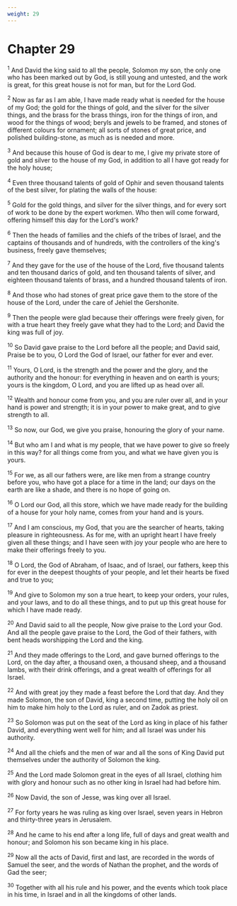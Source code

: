 ```yaml
---
weight: 29
---
```


# Chapter 29

<sup>1</sup> And David the king said to all the people, Solomon my son, the only one who has been marked out by God, is still young and untested, and the work is great, for this great house is not for man, but for the Lord God. 

<sup>2</sup> Now as far as I am able, I have made ready what is needed for the house of my God; the gold for the things of gold, and the silver for the silver things, and the brass for the brass things, iron for the things of iron, and wood for the things of wood; beryls and jewels to be framed, and stones of different colours for ornament; all sorts of stones of great price, and polished building-stone, as much as is needed and more. 

<sup>3</sup> And because this house of God is dear to me, I give my private store of gold and silver to the house of my God, in addition to all I have got ready for the holy house; 

<sup>4</sup> Even three thousand talents of gold of Ophir and seven thousand talents of the best silver, for plating the walls of the house: 

<sup>5</sup> Gold for the gold things, and silver for the silver things, and for every sort of work to be done by the expert workmen. Who then will come forward, offering himself this day for the Lord's work? 

<sup>6</sup> Then the heads of families and the chiefs of the tribes of Israel, and the captains of thousands and of hundreds, with the controllers of the king's business, freely gave themselves; 

<sup>7</sup> And they gave for the use of the house of the Lord, five thousand talents and ten thousand darics of gold, and ten thousand talents of silver, and eighteen thousand talents of brass, and a hundred thousand talents of iron. 

<sup>8</sup> And those who had stones of great price gave them to the store of the house of the Lord, under the care of Jehiel the Gershonite. 

<sup>9</sup> Then the people were glad because their offerings were freely given, for with a true heart they freely gave what they had to the Lord; and David the king was full of joy. 

<sup>10</sup> So David gave praise to the Lord before all the people; and David said, Praise be to you, O Lord the God of Israel, our father for ever and ever. 

<sup>11</sup> Yours, O Lord, is the strength and the power and the glory, and the authority and the honour: for everything in heaven and on earth is yours; yours is the kingdom, O Lord, and you are lifted up as head over all. 

<sup>12</sup> Wealth and honour come from you, and you are ruler over all, and in your hand is power and strength; it is in your power to make great, and to give strength to all. 

<sup>13</sup> So now, our God, we give you praise, honouring the glory of your name. 

<sup>14</sup> But who am I and what is my people, that we have power to give so freely in this way? for all things come from you, and what we have given you is yours. 

<sup>15</sup> For we, as all our fathers were, are like men from a strange country before you, who have got a place for a time in the land; our days on the earth are like a shade, and there is no hope of going on. 

<sup>16</sup> O Lord our God, all this store, which we have made ready for the building of a house for your holy name, comes from your hand and is yours. 

<sup>17</sup> And I am conscious, my God, that you are the searcher of hearts, taking pleasure in righteousness. As for me, with an upright heart I have freely given all these things; and I have seen with joy your people who are here to make their offerings freely to you. 

<sup>18</sup> O Lord, the God of Abraham, of Isaac, and of Israel, our fathers, keep this for ever in the deepest thoughts of your people, and let their hearts be fixed and true to you; 

<sup>19</sup> And give to Solomon my son a true heart, to keep your orders, your rules, and your laws, and to do all these things, and to put up this great house for which I have made ready. 

<sup>20</sup> And David said to all the people, Now give praise to the Lord your God. And all the people gave praise to the Lord, the God of their fathers, with bent heads worshipping the Lord and the king. 

<sup>21</sup> And they made offerings to the Lord, and gave burned offerings to the Lord, on the day after, a thousand oxen, a thousand sheep, and a thousand lambs, with their drink offerings, and a great wealth of offerings for all Israel. 

<sup>22</sup> And with great joy they made a feast before the Lord that day. And they made Solomon, the son of David, king a second time, putting the holy oil on him to make him holy to the Lord as ruler, and on Zadok as priest. 

<sup>23</sup> So Solomon was put on the seat of the Lord as king in place of his father David, and everything went well for him; and all Israel was under his authority. 

<sup>24</sup> And all the chiefs and the men of war and all the sons of King David put themselves under the authority of Solomon the king. 

<sup>25</sup> And the Lord made Solomon great in the eyes of all Israel, clothing him with glory and honour such as no other king in Israel had had before him. 

<sup>26</sup> Now David, the son of Jesse, was king over all Israel. 

<sup>27</sup> For forty years he was ruling as king over Israel, seven years in Hebron and thirty-three years in Jerusalem. 

<sup>28</sup> And he came to his end after a long life, full of days and great wealth and honour; and Solomon his son became king in his place. 

<sup>29</sup> Now all the acts of David, first and last, are recorded in the words of Samuel the seer, and the words of Nathan the prophet, and the words of Gad the seer; 

<sup>30</sup> Together with all his rule and his power, and the events which took place in his time, in Israel and in all the kingdoms of other lands. 

